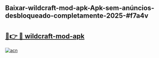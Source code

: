 ## Baixar-wildcraft-mod-apk-Apk-sem-anúncios-desbloqueado-completamente-2025-#f7a4v

# <h2><a href="https://ainizakaria.my?title=wildcraft-mod-apk&ref=22M">🔗👉 🔴 wildcraft-mod-apk</a></h2>

[![acn](https://github.com/user-attachments/assets/0f9c940e-d8b0-45ae-aac7-cd30a18b3e1c)](https://ainizakaria.my?title=wildcraft-mod-apk&ref=22M)


